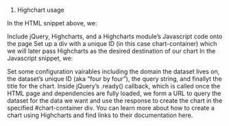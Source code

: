 1. Highchart usage

In the HTML snippet above, we:

Include jQuery, Highcharts, and a Highcharts module’s Javascript code onto the page
Set up a div with a unique ID (in this case chart-container) which we will later pass Highcharts as the desired destination of our chart
In the Javascript snippet, we:

Set some configuration vairables including the domain the dataset lives on, the dataset’s unique ID (aka “four by four”), the query string, and finallyt the title for the chart.
Inside jQuery’s .ready() callback, which is called once the HTML page and dependencies are fully loaded, 
we form a URL to query the dataset for the data we want and use the response to create the chart 
in the specified #chart-container div. You can learn more about how to create a chart 
using Highcharts and find links to their documentation here.
